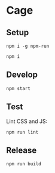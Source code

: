 # Cage

## Setup
```
npm i -g npm-run
```

```
npm i
```

## Develop

```
npm start
```

## Test

Lint CSS and JS:
```
npm run lint
```

## Release
```
npm run build
```
